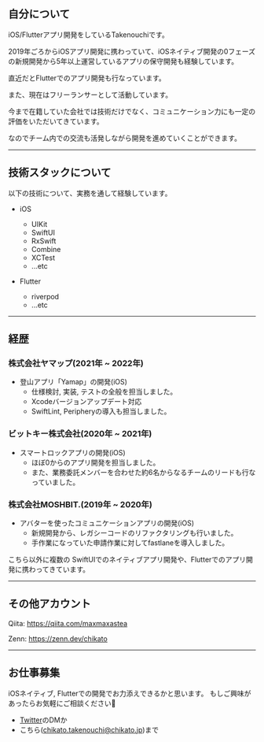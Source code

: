
## 自分について

iOS/Flutterアプリ開発をしているTakenouchiです。

2019年ごろからiOSアプリ開発に携わっていて、iOSネイティブ開発の0フェーズの新規開発から5年以上運営しているアプリの保守開発も経験しています。

直近だとFlutterでのアプリ開発も行なっています。

また、現在はフリーランサーとして活動しています。

今まで在籍していた会社では技術だけでなく、コミュニケーション力にも一定の評価をいただいてきています。

なのでチーム内での交流も活発しながら開発を進めていくことができます。

---------------
## 技術スタックについて
以下の技術について、実務を通して経験しています。

- iOS
  - UIKit
  - SwiftUI
  - RxSwift
  - Combine
  - XCTest
  - ...etc

- Flutter
  - riverpod
  - ...etc


---------

## 経歴

### 株式会社ヤマップ(2021年 ~ 2022年)
- 登山アプリ「Yamap」の開発(iOS)
   - 仕様検討, 実装, テストの全般を担当しました。
   - Xcodeバージョンアップデート対応
   - SwiftLint, Peripheryの導入も担当しました。

### ビットキー株式会社(2020年 ~ 2021年)
- スマートロックアプリの開発(iOS)
   - ほぼ0からのアプリ開発を担当しました。
   - また、業務委託メンバーを合わせた約6名からなるチームのリードも行なっていました。

### 株式会社MOSHBIT.(2019年 ~ 2020年)
- アバターを使ったコミュニケーションアプリの開発(iOS)
   - 新規開発から、レガシーコードのリファクタリングも行いました。
   - 手作業になっていた申請作業に対してfastlaneを導入しました。

こちら以外に複数の
SwiftUIでのネイティブアプリ開発や、Flutterでのアプリ開発に携わってきています。

-------

## その他アカウント

Qiita: https://qiita.com/maxmaxastea

Zenn: https://zenn.dev/chikato

-----------------

## お仕事募集

iOSネイティブ, Flutterでの開発でお力添えできるかと思います。
もしご興味があったらお気軽にご相談ください🙏

- [Twitter](https://twitter.com/maxmax2525425)のDMか
- こちら(chikato.takenouchi@chikato.jp)まで